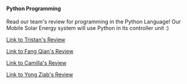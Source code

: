 #### Python Programming
Read our team's review for programming in the Python Language! Our Mobile Solar Energy system will use Python in its controller unit :)

[Link to Tristan's Review](https://github.com/Tristan-Technologies/EASem2Help/blob/master/Python_Code_and_Reviews/Reviews/python%20stuff.md)

[Link to Fang Qian's Review](https://docs.google.com/document/d/1tqq-6V65ZtI57ZEuY4eLr2UzgipWy-tFuL6X0YaeYA4/edit?usp=sharing)

[Link to Camilla's Review](https://github.com/Tristan-Technologies/EASem2Help/blob/master/Python_Code_and_Reviews/Reviews/Python%20Review_Camille.md)

[Link to Yong Ziab's Review](https://github.com/Tristan-Technologies/EASem2Help/blob/master/Python_Code_and_Reviews/Reviews/Python_Stuff_Yong_Ziab.md)
